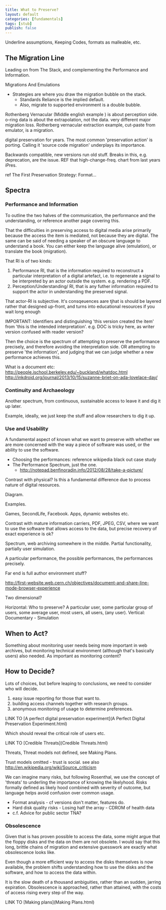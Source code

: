```yaml
---
title: What to Preserve?
layout: default
categories: [fundamentals]
tags: [stub]
publish: false
---
```


Underline assumptions, Keeping Codes, formats as malleable, etc.

The Migration Line
------------------

Leading on from The Stack, and complementing the Performance and Information.

Migrations And Emulations
- Strategies are where you draw the migration bubble on the stack.
    - Standards Reliance is the implied default.
    - Also, migrate to supported environment is a double bubble.

Rothenberg Vernacular (Middle english example ) is about perception side.
o-ring data is about the extrapolation, not the data. very different major migration loss.
Rotherberg vernacular extraction example, cut-paste from emulator, is a migration.


 digital preservation for years. The most common 'preservation action' is porting. Calling it 'source code migration' underplays its importance.

Backwards compatible, new versions run old stuff. Breaks in this, e.g. deprecation, are the issue.
REF that high-change-freq. chart from last years iPres.

ref The First Preservation Strategy: Format...

Spectra
-------

### Performance and Information

To outline the two halves of the communication, the performance and the understanding, or reference another page covering this.

That the difficulties in preserving access to digital media arise primarily because the access the item is mediated, not because they are digital. The same can be said of needing a speaker of an obscure language to understand a book. You can either keep the language alive (emulation), or translate the book (migration).

That RI is of two kinds:

1. Performance RI, that is the information required to reconstruct a particular interpretation of a digital artefact, i.e. to regenerate a signal to be interpreted by an actor outside the system. e.g. rendering a PDF.
2. Perception/Understanding/ RI, that is any futher information required to support the actor in understanding the preserved signal.

That actor-RI is subjective. It's consqeuences aare tjhat is should be layered rather that designed up-front, and turns into educational resources if you wait long enough

IMPORTANT: Identifiers and distinguishing 'this version created the item' from 'this is the intended interpretation'. e.g. DOC is tricky here, as writer version confused with reader version?

Then the choice is the spectrum of attempting to preserve the performance precisely, and therefore avoiding the interpretation side. OR attempting to preserve 'the information', and judging that we can judge whether a new performance achieves this.

What is a document etc:
http://people.ischool.berkeley.edu/~buckland/whatdoc.html
http://inkdroid.org/journal/2013/10/15/suzanne-briet-on-ada-lovelace-day/

### Continuity and Archaeology

Another spectrum, from continuous, sustainable access to leave it and dig it up later.

Example, ideally, we just keep the stuff and allow researchers to dig it up.

### Use and Usability

A fundamental aspect of known what we want to preserve with whether we are more concerned with the way a piece of software was used, or the ability to use the software.

- Choosing the performances: reference wikipedia black out case study
- The Performance Spectrum, just the one.
    - http://notepad.benfinoradin.info/2012/08/28/take-a-picture/

Contrast with physical? Is this a fundamental difference due to process nature of digital resources.

Diagram.

Examples.

Games, SecondLife, Facebook. Apps, dynamic websites etc.

Contrast with mature information carriers, PDF, JPEG, CSV, where we want to use the software that allows access to the data, but precise recovery of exact experience is ok?

Spectrum, web archiving somewhere in the middle. Partial functionality, partially user simulation.

A particular performance, the possible performances, the performances precisely.

Far end is full author environment stuff?

http://first-website.web.cern.ch/objectives/document-and-share-line-mode-browser-experience


Two dimensional?

Horizontal: Who to preserve?
A particular user, some particular group of users, some average user, most users, all users, (any user).
Vertical: Documentary - Simulation

When to Act?
------------
Something about monitoring user needs being more important in web archives, but monitoring technical environment (although that's basically users) also needed. As important as monitoring content?

How to Decide?
--------------

Lots of choices, but before leaping to conclusions, we need to consider who will decide.

1. easy issue reporting for those that want to. 
2. building access channels together with research groups.
3. anonymous monitoring of usage to determine preferences.


LINK TO [A perfect digital preservation experiment](A Perfect Digital Preservation Experiment.html)

Which should reveal the critical role of users etc.


LINK TO [Credible Threats](Credible Threats.html)

Threats, Threat models not defined, see Making Plans.

Trust models omitted - trust is social. see also http://en.wikipedia.org/wiki/Source_criticism


We can imagine many risks, but following Rosenthal, we use the concept of 'threats' to underling the importance of knowing the likelyhood. Risks formally defined as likely hood combined with severity of outcome, but language helps avoid confusion over common usage.

* Format analysis - cf versions don't matter, features do.
* Hard disk quality risks - Losing half the array - CDROM of health data
* c.f. Advice for public sector TNA?

### Obsolescence

Given that is has proven possible to access the data, some might argue that the floppy disks and the data on them are not obsolete. I would say that this long, brittle chains of migration and extensive guesswork are exactly what obsolescence looks like. 

Even though a more efficient way to access the disks themselves is now available, the problem shifts understanding how to use the disks and the software, and how to access the data within.

It is the slow death of a thousand ambiguities, rather than an sudden, jarring expiration. Obsolescence is approached, rather than attained, with the costs of access rising every step of the way.

LINK TO [Making plans](Making Plans.html)